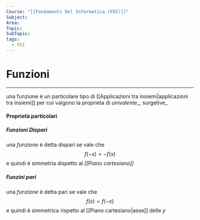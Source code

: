 ```yaml
---
Course: "[[Fondamenti Del Informatica (FDI)]]"
Subject: 
Area: 
Topic: 
SubTopic: 
tags:
  - FDI
---
```


# Funzioni
---
una funzione è un particolare tipo di [[Applicazioni tra insiemi|applicazioni tra insiemi]] per cui valgono la proprieta di 
 _univalente_,_ surgetive_


#### Proprietà particolari
##### Funzioni Dispari
una _funzione_ è detta dispari se vale che $$f(-x)=-f(x)$$ e quindi è simmetria dispetto al _[[Piano cartesiano]]_
##### Funzini pari
una _funzione_ è detta pari se vale che $$f(x)=f(-x)$$ e quindi è simmetrica rispetto al [[Piano cartesiano|asse]] delle $y$

